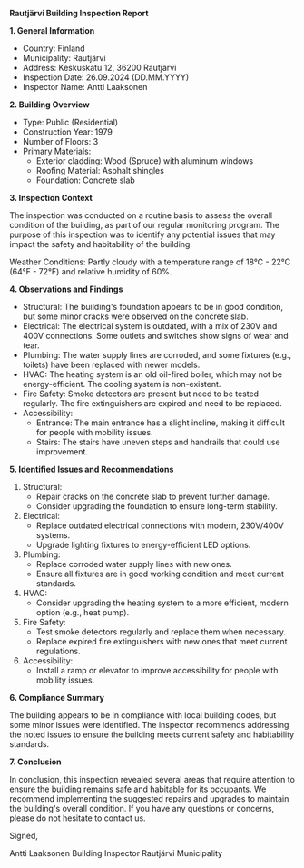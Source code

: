 **Rautjärvi Building Inspection Report**

**1. General Information**

* Country: Finland
* Municipality: Rautjärvi
* Address: Keskuskatu 12, 36200 Rautjärvi
* Inspection Date: 26.09.2024 (DD.MM.YYYY)
* Inspector Name: Antti Laaksonen

**2. Building Overview**

* Type: Public (Residential)
* Construction Year: 1979
* Number of Floors: 3
* Primary Materials:
	+ Exterior cladding: Wood (Spruce) with aluminum windows
	+ Roofing Material: Asphalt shingles
	+ Foundation: Concrete slab

**3. Inspection Context**

The inspection was conducted on a routine basis to assess the overall condition of the building, as part of our regular monitoring program. The purpose of this inspection was to identify any potential issues that may impact the safety and habitability of the building.

Weather Conditions:
Partly cloudy with a temperature range of 18°C - 22°C (64°F - 72°F) and relative humidity of 60%.

**4. Observations and Findings**

* Structural: The building's foundation appears to be in good condition, but some minor cracks were observed on the concrete slab.
* Electrical: The electrical system is outdated, with a mix of 230V and 400V connections. Some outlets and switches show signs of wear and tear.
* Plumbing: The water supply lines are corroded, and some fixtures (e.g., toilets) have been replaced with newer models.
* HVAC: The heating system is an old oil-fired boiler, which may not be energy-efficient. The cooling system is non-existent.
* Fire Safety: Smoke detectors are present but need to be tested regularly. The fire extinguishers are expired and need to be replaced.
* Accessibility:
	+ Entrance: The main entrance has a slight incline, making it difficult for people with mobility issues.
	+ Stairs: The stairs have uneven steps and handrails that could use improvement.

**5. Identified Issues and Recommendations**

1. Structural:
	* Repair cracks on the concrete slab to prevent further damage.
	* Consider upgrading the foundation to ensure long-term stability.
2. Electrical:
	* Replace outdated electrical connections with modern, 230V/400V systems.
	* Upgrade lighting fixtures to energy-efficient LED options.
3. Plumbing:
	* Replace corroded water supply lines with new ones.
	* Ensure all fixtures are in good working condition and meet current standards.
4. HVAC:
	* Consider upgrading the heating system to a more efficient, modern option (e.g., heat pump).
5. Fire Safety:
	* Test smoke detectors regularly and replace them when necessary.
	* Replace expired fire extinguishers with new ones that meet current regulations.
6. Accessibility:
	* Install a ramp or elevator to improve accessibility for people with mobility issues.

**6. Compliance Summary**

The building appears to be in compliance with local building codes, but some minor issues were identified. The inspector recommends addressing the noted issues to ensure the building meets current safety and habitability standards.

**7. Conclusion**

In conclusion, this inspection revealed several areas that require attention to ensure the building remains safe and habitable for its occupants. We recommend implementing the suggested repairs and upgrades to maintain the building's overall condition. If you have any questions or concerns, please do not hesitate to contact us.

Signed,

Antti Laaksonen
Building Inspector
Rautjärvi Municipality